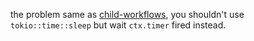 the problem same as [child-workflows](../child-workflows), you shouldn't use `tokio::time::sleep`
but wait `ctx.timer` fired instead.
